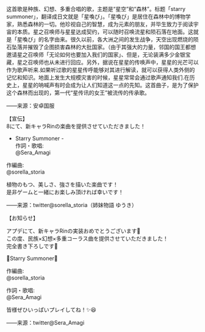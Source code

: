 这首歌是种族、幻想、多重合唱的歌，主题是“星空”和“森林”。标题「starry summoner」，翻译成日文就是「星喚び」。「星喚び」是居住在森林中的博物学家，熟悉森林的一切。他珍视自己的智慧，成为元素的朋友，并毕生致力于阅读宇宙的本质。星之召唤师与星星达成契约，可以随时召唤流星和陨石落在地面。这就是「星喚び」的名字由来。很久以前，各大洲之间的发生战争，天空出现燃烧的陨石坠落并摧毁了企图损害森林的大批国家。（由于其强大的力量，邻国的国王都想邀请星之召唤师「无论如何也要加入我们的国家」、但是，无论装满多少金银宝藏，星之召唤师也从未进行回应。另外，据说在星星的传唤声中，星星的光芒可以作为歌声听来.如果听过歌的星星传呼能够对其进行解读，就可以获得人类外侧的记忆和知识。地面上发生大规模灾害的时候，星星常常会通过歌声通知我们.在历史上，星星的呐喊声有时会成为让人们知道这一点的先知。这首曲子，是为了保护这个森林而出现的，第一代“星传讯的女王”被流传的传承歌。    

——来源：安卓国服    

    
【宣伝】  
8にて、新キャラRinの楽曲を提供させていただきました！

- Starry Summoner -  
作詞・歌唱:   
@Sera_Amagi  

作編曲:   
@sorella_storia  

   
植物のもつ、美しさ、強さを描いた楽曲です！  
是非ゲームと一緒にお楽しみ頂ければ幸いです！   

——来源：twitter@sorella_storia（姉妹物語 ゆうき）

【お知らせ】

アプデにて、新キャラRinの実装おめでとうございます🎉  
この度、民族×幻想×多重コーラス曲を提供させていただきました！  
完全書き下ろしです🌿  

🌟Starry Summoner🌟  

作編曲:   
@sorella_storia  

作詞・歌唱:   
@Sera_Amagi  
 
  
皆様ぜひいっぱいプレイしてね！✨😆   

——来源：twitter@Sera_Amagi